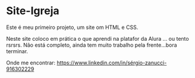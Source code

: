 # Site-Igreja
Este é meu primeiro projeto, um site  om  HTML e CSS.

Neste site coloco em prática o que aprendi na platafor da Alura ... ou tento rsrsrs.
Não está  completo, ainda tem muito trabalho pela frente...bora terminar.

Onde me encontrar: https://www.linkedin.com/in/sérgio-zanucci-916302229 
